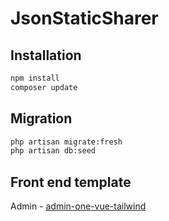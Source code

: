 # JsonStaticSharer

## Installation

```bash
npm install
composer update
```

## Migration

```bash
php artisan migrate:fresh
php artisan db:seed
```
 

## Front end template

Admin - [admin-one-vue-tailwind](https://github.com/justboil/admin-one-vue-tailwind)
